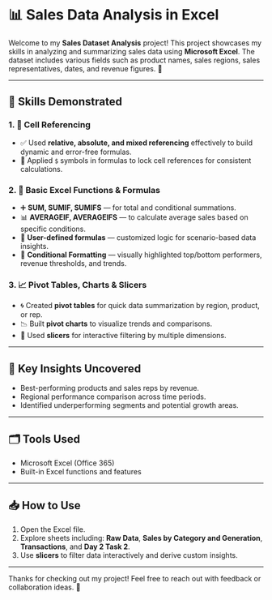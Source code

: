 # 📊 Sales Data Analysis in Excel

Welcome to my **Sales Dataset Analysis** project! This project showcases my skills in analyzing and summarizing sales data using **Microsoft Excel**. The dataset includes various fields such as product names, sales regions, sales representatives, dates, and revenue figures. 🧾

---

## 🔧 Skills Demonstrated

### 1. 🧮 Cell Referencing
- ✅ Used **relative, absolute, and mixed referencing** effectively to build dynamic and error-free formulas.
- 🎯 Applied `$` symbols in formulas to lock cell references for consistent calculations.

### 2. 🔢 Basic Excel Functions & Formulas
- ➕ **SUM, SUMIF, SUMIFS** — for total and conditional summations.
- 📊 **AVERAGEIF, AVERAGEIFS** — to calculate average sales based on specific conditions.
- 🧠 **User-defined formulas** — customized logic for scenario-based data insights.
- 🎨 **Conditional Formatting** — visually highlighted top/bottom performers, revenue thresholds, and trends.

### 3. 📈 Pivot Tables, Charts & Slicers
- 🌀 Created **pivot tables** for quick data summarization by region, product, or rep.
- 📉 Built **pivot charts** to visualize trends and comparisons.
- 🧩 Used **slicers** for interactive filtering by multiple dimensions.

---

## 🎯 Key Insights Uncovered
- Best-performing products and sales reps by revenue.
- Regional performance comparison across time periods.
- Identified underperforming segments and potential growth areas.

---

## 🗂️ Tools Used
- Microsoft Excel (Office 365)
- Built-in Excel functions and features

---

## 📥 How to Use
1. Open the Excel file.
2. Explore sheets including: **Raw Data**, **Sales by Category and Generation**, **Transactions**, and **Day 2 Task 2**.
3. Use **slicers** to filter data interactively and derive custom insights.

---

Thanks for checking out my project! Feel free to reach out with feedback or collaboration ideas. 🚀
